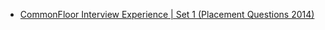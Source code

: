  - [CommonFloor Interview Experience | Set 1 (Placement Questions 2014)](https://www.geeksforgeeks.org/commonfloor-placement-questions-2014/)